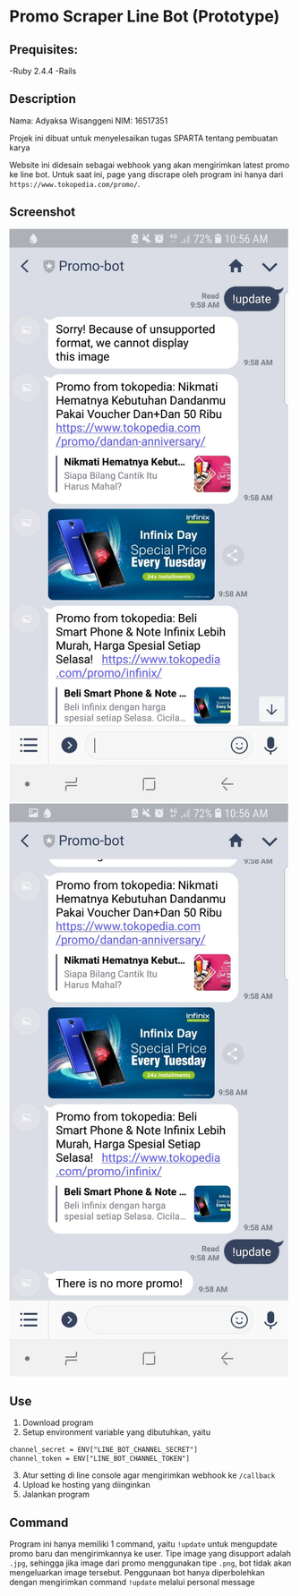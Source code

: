 # Promo Scraper Line Bot (Prototype)

## Prequisites:
-Ruby 2.4.4
-Rails

## Description

Nama: Adyaksa Wisanggeni
NIM: 16517351

Projek ini dibuat untuk menyelesaikan tugas SPARTA tentang pembuatan karya

Website ini didesain sebagai webhook yang akan mengirimkan latest promo ke line bot. Untuk saat ini, page yang discrape oleh program ini hanya dari `https://www.tokopedia.com/promo/`.

## Screenshot

![alt text](screenshots/image1.jpg)
![alt text](screenshots/image2.jpg)

## Use

1. Download program
2. Setup environment variable yang dibutuhkan, yaitu
```
channel_secret = ENV["LINE_BOT_CHANNEL_SECRET"]
channel_token = ENV["LINE_BOT_CHANNEL_TOKEN"]
```
3. Atur setting di line console agar mengirimkan webhook ke `/callback`
4. Upload ke hosting yang diinginkan
5. Jalankan program

## Command

Program ini hanya memiliki 1 command, yaitu `!update` untuk mengupdate promo baru dan mengirimkannya ke user. Tipe image yang disupport adalah `.jpg`, sehingga jika image dari promo menggunakan tipe `.png`, bot tidak akan mengeluarkan image tersebut. Penggunaan bot hanya diperbolehkan dengan mengirimkan command `!update` melalui personal message


